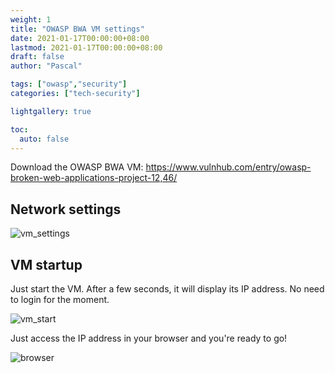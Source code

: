 ```yaml
---
weight: 1
title: "OWASP BWA VM settings"
date: 2021-01-17T00:00:00+08:00
lastmod: 2021-01-17T00:00:00+08:00
draft: false
author: "Pascal"

tags: ["owasp","security"]
categories: ["tech-security"]

lightgallery: true

toc:
  auto: false
---
```

Download the OWASP BWA VM: https://www.vulnhub.com/entry/owasp-broken-web-applications-project-12,46/

## Network settings

![vm_settings](../img/vm.png)

## VM startup

Just start the VM. After a few seconds, it will display its IP address. No need to login for the moment.

![vm_start](../img/vm_start.png)

Just access the IP address in your browser and you're ready to go!

![browser](../img/owasp.png)